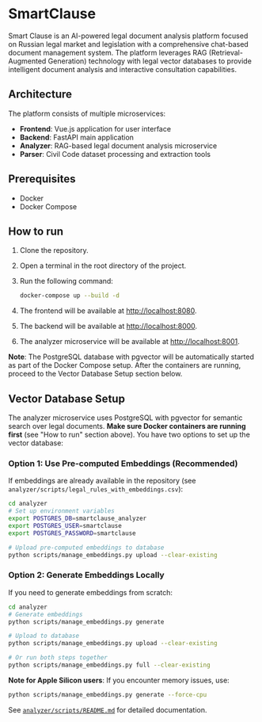 # SmartClause

Smart Clause is an AI-powered legal document analysis platform focused on Russian legal market and legislation with a comprehensive chat-based document management system. The platform leverages RAG (Retrieval-Augmented Generation) technology with legal vector databases to provide intelligent document analysis and interactive consultation capabilities.

## Architecture

The platform consists of multiple microservices:
- **Frontend**: Vue.js application for user interface
- **Backend**: FastAPI main application 
- **Analyzer**: RAG-based legal document analysis microservice
- **Parser**: Civil Code dataset processing and extraction tools

## Prerequisites

- Docker
- Docker Compose

## How to run

1.  Clone the repository.
2.  Open a terminal in the root directory of the project.
3.  Run the following command:

    ```sh
    docker-compose up --build -d
    ```

4.  The frontend will be available at [http://localhost:8080](http://localhost:8080).
5.  The backend will be available at [http://localhost:8000](http://localhost:8000).
6. The analyzer microservice will be available at [http://localhost:8001](http://localhost:8001).

**Note**: The PostgreSQL database with pgvector will be automatically started as part of the Docker Compose setup. After the containers are running, proceed to the Vector Database Setup section below.

## Vector Database Setup

The analyzer microservice uses PostgreSQL with pgvector for semantic search over legal documents. **Make sure Docker containers are running first** (see "How to run" section above). You have two options to set up the vector database:

### Option 1: Use Pre-computed Embeddings (Recommended)
If embeddings are already available in the repository (see `analyzer/scripts/legal_rules_with_embeddings.csv`):

```bash
cd analyzer
# Set up environment variables
export POSTGRES_DB=smartclause_analyzer
export POSTGRES_USER=smartclause
export POSTGRES_PASSWORD=smartclause

# Upload pre-computed embeddings to database
python scripts/manage_embeddings.py upload --clear-existing
```

### Option 2: Generate Embeddings Locally
If you need to generate embeddings from scratch:

```bash
cd analyzer
# Generate embeddings 
python scripts/manage_embeddings.py generate

# Upload to database
python scripts/manage_embeddings.py upload --clear-existing

# Or run both steps together
python scripts/manage_embeddings.py full --clear-existing
```

**Note for Apple Silicon users**: If you encounter memory issues, use:
```bash
python scripts/manage_embeddings.py generate --force-cpu
```

See [`analyzer/scripts/README.md`](analyzer/scripts/README.md) for detailed documentation.